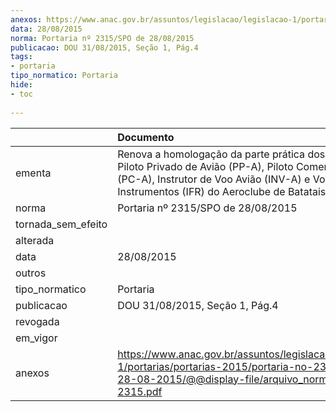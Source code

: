 ```yaml
---
anexos: https://www.anac.gov.br/assuntos/legislacao/legislacao-1/portarias/portarias-2015/portaria-no-2315-spo-de-28-08-2015/@@display-file/arquivo_norma/PA2015-2315.pdf
data: 28/08/2015
norma: Portaria nº 2315/SPO de 28/08/2015
publicacao: DOU 31/08/2015, Seção 1, Pág.4
tags:
- portaria
tipo_normatico: Portaria
hide: 
- toc 
 
---
```


|                    | Documento                                                                                                                                                                                                |
|:-------------------|:---------------------------------------------------------------------------------------------------------------------------------------------------------------------------------------------------------|
| ementa             | Renova a homologação da parte prática dos cursos Piloto Privado de Avião (PP-A), Piloto Comercial de Avião (PC-A), Instrutor de Voo Avião (INV-A) e Voo por Instrumentos (IFR) do Aeroclube de Batatais. |
| norma              | Portaria nº 2315/SPO de 28/08/2015                                                                                                                                                                       |
| tornada_sem_efeito |                                                                                                                                                                                                          |
| alterada           |                                                                                                                                                                                                          |
| data               | 28/08/2015                                                                                                                                                                                               |
| outros             |                                                                                                                                                                                                          |
| tipo_normatico     | Portaria                                                                                                                                                                                                 |
| publicacao         | DOU 31/08/2015, Seção 1, Pág.4                                                                                                                                                                           |
| revogada           |                                                                                                                                                                                                          |
| em_vigor           |                                                                                                                                                                                                          |
| anexos             | https://www.anac.gov.br/assuntos/legislacao/legislacao-1/portarias/portarias-2015/portaria-no-2315-spo-de-28-08-2015/@@display-file/arquivo_norma/PA2015-2315.pdf                                        |